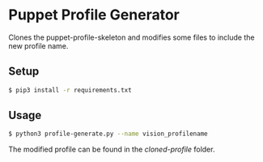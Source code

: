 # Puppet Profile Generator

Clones the puppet-profile-skeleton and modifies some files to include the new profile name.

## Setup

```bash
$ pip3 install -r requirements.txt
```

## Usage

```bash
$ python3 profile-generate.py --name vision_profilename
```

The modified profile can be found in the *cloned-profile* folder.
